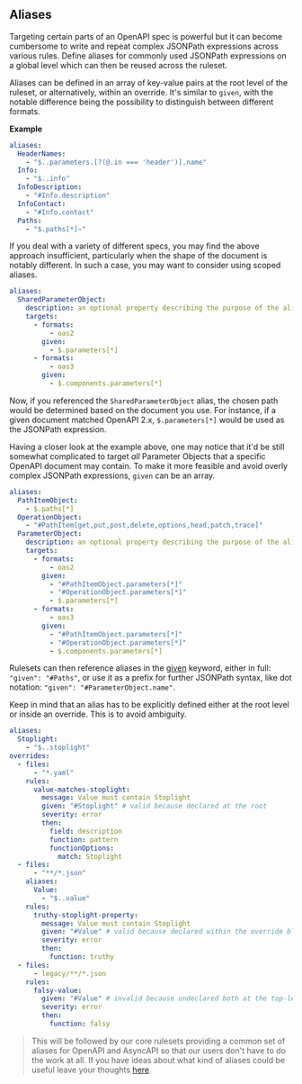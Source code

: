 ## Aliases

Targeting certain parts of an OpenAPI spec is powerful but it can become cumbersome to write and repeat complex JSONPath expressions across various rules.
Define aliases for commonly used JSONPath expressions on a global level which can then be reused across the ruleset.

Aliases can be defined in an array of key-value pairs at the root level of the ruleset, or alternatively, within an override.
It's similar to `given`, with the notable difference being the possibility to distinguish between different formats.

**Example**

```yaml
aliases:
  HeaderNames:
    - "$..parameters.[?(@.in === 'header')].name"
  Info:
    - "$..info"
  InfoDescription:
    - "#Info.description"
  InfoContact:
    - "#Info.contact"
  Paths:
    - "$.paths[*]~"
```

If you deal with a variety of different specs, you may find the above approach insufficient, particularly when the shape of the document is notably different.
In such a case, you may want to consider using scoped aliases.

```yaml
aliases:
  SharedParameterObject:
    description: an optional property describing the purpose of the alias
    targets:
      - formats:
          - oas2
        given:
          - $.parameters[*]
      - formats:
          - oas3
        given:
          - $.components.parameters[*]
```

Now, if you referenced the `SharedParameterObject` alias, the chosen path would be determined based on the document you use.
For instance, if a given document matched OpenAPI 2.x, `$.parameters[*]` would be used as the JSONPath expression.

Having a closer look at the example above, one may notice that it'd be still somewhat complicated to target _all_ Parameter Objects that a specific OpenAPI document may contain. To make it more feasible and avoid overly complex JSONPath expressions, `given` can be an array.

```yaml
aliases:
  PathItemObject:
    - $.paths[*]
  OperationObject:
    - "#PathItem[get,put,post,delete,options,head,patch,trace]"
  ParameterObject:
    description: an optional property describing the purpose of the alias
    targets:
      - formats:
          - oas2
        given:
          - "#PathItemObject.parameters[*]"
          - "#OperationObject.parameters[*]"
          - $.parameters[*]
      - formats:
          - oas3
        given:
          - "#PathItemObject.parameters[*]"
          - "#OperationObject.parameters[*]"
          - $.components.parameters[*]
```

Rulesets can then reference aliases in the [given](#given) keyword, either in full: `"given": "#Paths"`, or use it as a prefix for further JSONPath syntax, like dot notation: `"given": "#ParameterObject.name"`.

Keep in mind that an alias has to be explicitly defined either at the root level or inside an override. This is to avoid ambiguity.

```yaml
aliases:
  Stoplight:
    - "$..stoplight"
overrides:
  - files:
      - "*.yaml"
    rules:
      value-matches-stoplight:
        message: Value must contain Stoplight
        given: "#Stoplight" # valid because declared at the root
        severity: error
        then:
          field: description
          function: pattern
          functionOptions:
            match: Stoplight
  - files:
      - "**/*.json"
    aliases:
      Value:
        - "$..value"
    rules:
      truthy-stoplight-property:
        message: Value must contain Stoplight
        given: "#Value" # valid because declared within the override block
        severity: error
        then:
          function: truthy
  - files:
      - legacy/**/*.json
    rules:
      falsy-value:
        given: "#Value" # invalid because undeclared both at the top-level and the override. Note that this could be technically resolvable for some JSON documents because the previous override block has the alias, but to spare some headaches, we demand an alias to be explicitly defined.
        severity: error
        then:
          function: falsy
```

> This will be followed by our core rulesets providing a common set of aliases for OpenAPI and AsyncAPI so that our users don't have to do the work at all. If you have ideas about what kind of aliases could be useful leave your thoughts [here](https://roadmap.stoplight.io).
